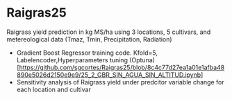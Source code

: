 # Raigras25
Raigrass yield prediction in kg MS/ha using 3 locations, 5 cultivars, and metereological data (Tmaz, Tmin, Precipitation, Radiation)

+ Gradient Boost Regressor training code. Kfold=5, Labelencoder,Hyperparameters tuning (Optuna)[https://github.com/sgcortes/Raigras25/blob/8c4c77d27ea1a01e1afba48890e5026d2150e9e9/25_2_GBR_SIN_AGUA_SIN_ALTITUD.ipynb]
+ Sensitivity analysis of Raigrass yield under predcitor variable change for each location and cultivar
